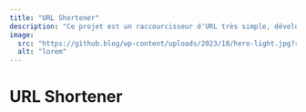 ```yaml
---
title: "URL Shortener"
description: "Ce projet est un raccourcisseur d'URL très simple, développé à l'aide de Laravel et MySQL."
image:
  src: "https://github.blog/wp-content/uploads/2023/10/hero-light.jpg?resize=1600%2C850"
  alt: "lorem"
---
```


# URL Shortener
